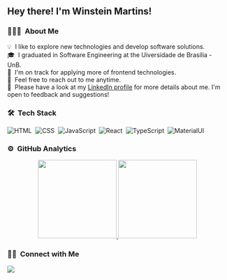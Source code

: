 <h2>Hey there! I'm Winstein Martins!</h2>

### 👨🏻‍💻 &nbsp;About Me

💡 &nbsp;I like to explore new technologies and develop software solutions.\
🎓 &nbsp;I graduated in Software Engineering at the Uiversidade de Brasília - UnB.\
🌱 &nbsp;I'm on track for applying more of frontend technologies.\
💬 &nbsp;Feel free to reach out to me anytime.\
📄 &nbsp;Please have a look at my [LinkedIn profile](https://www.linkedin.com/in/winstein-martins/) for more details about me. I'm open to feedback and suggestions!

### 🛠 &nbsp;Tech Stack

![HTML](https://img.shields.io/badge/-HTML-05122A?style=flat&logo=HTML5)&nbsp;
![CSS](https://img.shields.io/badge/-CSS-05122A?style=flat&logo=CSS3&logoColor=1572B6)&nbsp;
![JavaScript](https://img.shields.io/badge/-JavaScript-05122A?style=flat&logo=javascript)&nbsp;
![React](https://img.shields.io/badge/-React-05122A?style=flat&logo=react)&nbsp;
![TypeScript](https://img.shields.io/badge/-TypeScript-05122A?style=flat&logo=typescript)&nbsp;
![MaterialUI](https://img.shields.io/badge/-MaterialUI-05122A?style=flat&logo=mui)&nbsp;

### ⚙️ &nbsp;GitHub Analytics

<p align="center">
<a href="https://github.com/winstein27">
  <img height="180em" src="https://github-readme-stats-eight-theta.vercel.app/api?username=winstein27&show_icons=true&theme=algolia&include_all_commits=true&count_private=true"/>
  <img height="180em" src="https://github-readme-stats-eight-theta.vercel.app/api/top-langs/?username=winstein27&layout=compact&langs_count=8&theme=algolia"/>
</a>
</p>

### 🤝🏻 &nbsp;Connect with Me

<p align="center">

<a href="https://www.linkedin.com/in/winstein-martins/"><img src="https://img.shields.io/badge/-Winstein%20Martins-0077B5?style=flat&logo=Linkedin&logoColor=white"/></a>
</p>
